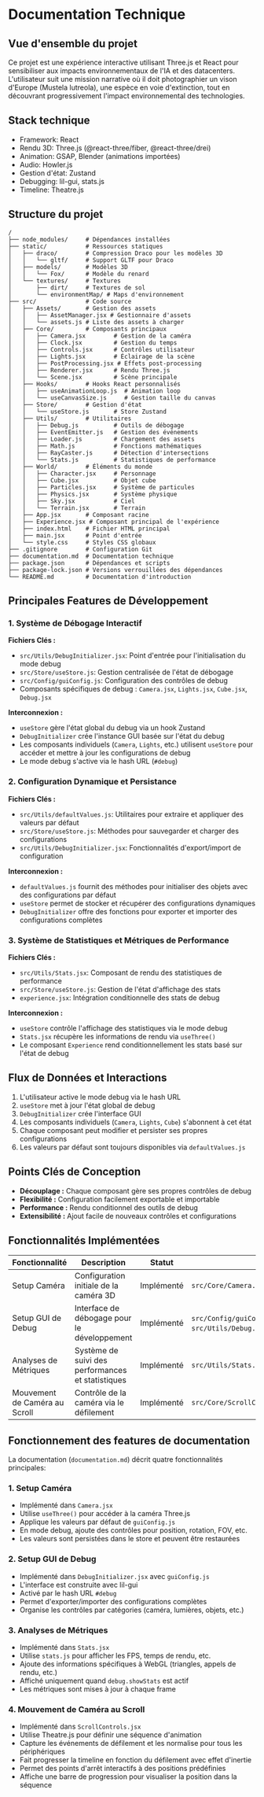 # Documentation Technique

## Vue d'ensemble du projet

Ce projet est une expérience interactive utilisant Three.js et React pour sensibiliser aux impacts environnementaux de
l'IA et des datacenters. L'utilisateur suit une mission narrative où il doit photographier un vison d'Europe (Mustela
lutreola), une espèce en voie d'extinction, tout en découvrant progressivement l'impact environnemental des
technologies.

## Stack technique

- Framework: React
- Rendu 3D: Three.js (@react-three/fiber, @react-three/drei)
- Animation: GSAP, Blender (animations importées)
- Audio: Howler.js
- Gestion d'état: Zustand
- Debugging: lil-gui, stats.js
- Timeline: Theatre.js

## Structure du projet

```
/
├── node_modules/     # Dépendances installées
├── static/           # Ressources statiques
│   ├── draco/        # Compression Draco pour les modèles 3D
│   │   └── gltf/     # Support GLTF pour Draco
│   ├── models/       # Modèles 3D
│   │   └── Fox/      # Modèle du renard
│   └── textures/     # Textures
│       ├── dirt/     # Textures de sol
│       └── environmentMap/ # Maps d'environnement
├── src/              # Code source
│   ├── Assets/       # Gestion des assets
│   │   ├── AssetManager.jsx # Gestionnaire d'assets
│   │   └── assets.js # Liste des assets à charger
│   ├── Core/         # Composants principaux
│   │   ├── Camera.jsx        # Gestion de la caméra
│   │   ├── Clock.jsx         # Gestion du temps
│   │   ├── Controls.jsx      # Contrôles utilisateur
│   │   ├── Lights.jsx        # Éclairage de la scène
│   │   ├── PostProcessing.jsx # Effets post-processing
│   │   ├── Renderer.jsx      # Rendu Three.js
│   │   └── Scene.jsx         # Scène principale
│   ├── Hooks/        # Hooks React personnalisés
│   │   ├── useAnimationLoop.js  # Animation loop
│   │   └── useCanvasSize.js     # Gestion taille du canvas
│   ├── Store/        # Gestion d'état
│   │   └── useStore.js       # Store Zustand
│   ├── Utils/        # Utilitaires
│   │   ├── Debug.js          # Outils de débogage
│   │   ├── EventEmitter.js   # Gestion des événements
│   │   ├── Loader.js         # Chargement des assets
│   │   ├── Math.js           # Fonctions mathématiques
│   │   ├── RayCaster.js      # Détection d'intersections
│   │   └── Stats.js          # Statistiques de performance
│   ├── World/        # Éléments du monde
│   │   ├── Character.jsx     # Personnage
│   │   ├── Cube.jsx          # Objet cube
│   │   ├── Particles.jsx     # Système de particules
│   │   ├── Physics.jsx       # Système physique
│   │   ├── Sky.jsx           # Ciel
│   │   └── Terrain.jsx       # Terrain
│   ├── App.jsx       # Composant racine
│   ├── Experience.jsx # Composant principal de l'expérience
│   ├── index.html    # Fichier HTML principal
│   ├── main.jsx      # Point d'entrée
│   └── style.css     # Styles CSS globaux
├── .gitignore        # Configuration Git
├── documentation.md  # Documentation technique
├── package.json      # Dépendances et scripts
├── package-lock.json # Versions verrouillées des dépendances
└── README.md         # Documentation d'introduction
```

## Principales Features de Développement

### 1. Système de Débogage Interactif

**Fichiers Clés :**
- `src/Utils/DebugInitializer.jsx`: Point d'entrée pour l'initialisation du mode debug
- `src/Store/useStore.js`: Gestion centralisée de l'état de débogage
- `src/Config/guiConfig.js`: Configuration des contrôles de debug
- Composants spécifiques de debug : `Camera.jsx`, `Lights.jsx`, `Cube.jsx`, `Debug.jsx`

**Interconnexion :**
- `useStore` gère l'état global du debug via un hook Zustand
- `DebugInitializer` crée l'instance GUI basée sur l'état du debug
- Les composants individuels (`Camera`, `Lights`, etc.) utilisent `useStore` pour accéder et mettre à jour les configurations de debug
- Le mode debug s'active via le hash URL (`#debug`)

### 2. Configuration Dynamique et Persistance

**Fichiers Clés :**
- `src/Utils/defaultValues.js`: Utilitaires pour extraire et appliquer des valeurs par défaut
- `src/Store/useStore.js`: Méthodes pour sauvegarder et charger des configurations
- `src/Utils/DebugInitializer.jsx`: Fonctionnalités d'export/import de configuration

**Interconnexion :**
- `defaultValues.js` fournit des méthodes pour initialiser des objets avec des configurations par défaut
- `useStore` permet de stocker et récupérer des configurations dynamiques
- `DebugInitializer` offre des fonctions pour exporter et importer des configurations complètes

### 3. Système de Statistiques et Métriques de Performance

**Fichiers Clés :**
- `src/Utils/Stats.jsx`: Composant de rendu des statistiques de performance
- `src/Store/useStore.js`: Gestion de l'état d'affichage des stats
- `experience.jsx`: Intégration conditionnelle des stats de debug

**Interconnexion :**
- `useStore` contrôle l'affichage des statistiques via le mode debug
- `Stats.jsx` récupère les informations de rendu via `useThree()`
- Le composant `Experience` rend conditionnellement les stats basé sur l'état de debug

## Flux de Données et Interactions

1. L'utilisateur active le mode debug via le hash URL
2. `useStore` met à jour l'état global de debug
3. `DebugInitializer` crée l'interface GUI
4. Les composants individuels (`Camera`, `Lights`, `Cube`) s'abonnent à cet état
5. Chaque composant peut modifier et persister ses propres configurations
6. Les valeurs par défaut sont toujours disponibles via `defaultValues.js`

## Points Clés de Conception

- **Découplage :** Chaque composant gère ses propres contrôles de debug
- **Flexibilité :** Configuration facilement exportable et importable
- **Performance :** Rendu conditionnel des outils de debug
- **Extensibilité :** Ajout facile de nouveaux contrôles et configurations

## Fonctionnalités Implémentées

| Fonctionnalité        | Description                                       | Statut     | Emplacement                                                                     |
|-----------------------|---------------------------------------------------|------------|---------------------------------------------------------------------------------|
| Setup Caméra          | Configuration initiale de la caméra 3D            | Implémenté | `src/Core/Camera.jsx`                                                           |
| Setup GUI de Debug    | Interface de débogage pour le développement       | Implémenté | `src/Config/guiConfig.js`, `src/Utils/Debug.js`,`src/Utils/DebugInitializer.js` |
| Analyses de Métriques | Système de suivi des performances et statistiques | Implémenté | `src/Utils/Stats.js`                                                            |
| Mouvement de Caméra au Scroll | Contrôle de la caméra via le défilement   | Implémenté | `src/Core/ScrollControls.jsx`                                                   |

## Fonctionnement des features de documentation

La documentation (`documentation.md`) décrit quatre fonctionnalités principales:

### 1. Setup Caméra
* Implémenté dans `Camera.jsx`
* Utilise `useThree()` pour accéder à la caméra Three.js
* Applique les valeurs par défaut de `guiConfig.js`
* En mode debug, ajoute des contrôles pour position, rotation, FOV, etc.
* Les valeurs sont persistées dans le store et peuvent être restaurées

### 2. Setup GUI de Debug
* Implémenté dans `DebugInitializer.jsx` avec `guiConfig.js`
* L'interface est construite avec lil-gui
* Activé par le hash URL `#debug`
* Permet d'exporter/importer des configurations complètes
* Organise les contrôles par catégories (caméra, lumières, objets, etc.)

### 3. Analyses de Métriques
* Implémenté dans `Stats.jsx`
* Utilise `stats.js` pour afficher les FPS, temps de rendu, etc.
* Ajoute des informations spécifiques à WebGL (triangles, appels de rendu, etc.)
* Affiché uniquement quand `debug.showStats` est actif
* Les métriques sont mises à jour à chaque frame

### 4. Mouvement de Caméra au Scroll
* Implémenté dans `ScrollControls.jsx`
* Utilise Theatre.js pour définir une séquence d'animation
* Capture les événements de défilement et les normalise pour tous les périphériques
* Fait progresser la timeline en fonction du défilement avec effet d'inertie
* Permet des points d'arrêt interactifs à des positions prédéfinies
* Affiche une barre de progression pour visualiser la position dans la séquence
